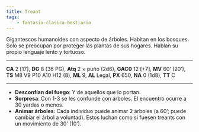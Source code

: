 ```yaml
---
title: Treant
tags:
    - fantasia-clasica-bestiario
---
```

Gigantescos humanoides con aspecto de árboles. Habitan en los bosques. Solo se preocupan por proteger las plantas de sus hogares. Hablan su propio lenguaje lento y tortuoso.
___
**CA** 2 [17], **DG** 8 (36 PG), **Atq** 2 × puño (2d6), **GAC0** 12 [+7], **MV** 60’ (20’), **TS** M8 V9 P10 A10 H12 (8), **ML** 9, **AL** Legal, **PX** 650, **NA** 0 (1d8), **TT** C
___
- **Desconfían del fuego**: Y de aquellos que lo portan.
- **Sorpresa**: Con 1-3 se les confunde con árboles. El encuentro ocurre a 30 yardas o menos.
- **Animar árboles**: Cada individuo puede animar 2 árboles (a 60’; puede cambiar el árbol a voluntad). Estos luchan como si fuesen treants con un movimiento de 30’ (10’).
